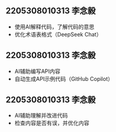 ## 2205308010313 李念毅
  - 使用AI解释代码，了解代码的意思
  - 优化术语表格式（DeepSeek Chat）

## 2205308010313 李念毅
  - AI辅助编写API内容
  - 自动生成API示例代码（GitHub Copilot）

## 2205308010313 李念毅
  - AI辅助理解并改进代码
  - 检查内容是否有误，并优化内容